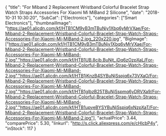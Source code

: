 {
	"title": "For Miband 2 Replacement Wristband Colorful Bracelet Strap Watch Straps Accessories For Xiaomi Mi MiBand 2 Silicone",
	"date": "2018-10-31 10:30:20",
	"SubCat": ["Electronics"],
	"categories": ["Smart Electronics"],
	"thumbnailImage": "https://ae01.alicdn.com/kf/HTB1CM9vB3mTBuNjy1Xbq6yMrVXae/For-Miband-2-Replacement-Wristband-Colorful-Bracelet-Strap-Watch-Straps-Accessories-For-Xiaomi-Mi-MiBand-2.jpg_220x220.jpg",
	"BigImage": ["https://ae01.alicdn.com/kf/HTB1CM9vB3mTBuNjy1Xbq6yMrVXae/For-Miband-2-Replacement-Wristband-Colorful-Bracelet-Strap-Watch-Straps-Accessories-For-Xiaomi-Mi-MiBand-2.jpg","https://ae01.alicdn.com/kf/HTB1UB.8cib.BuNjt_jDq6zOzpXaL/For-Miband-2-Replacement-Wristband-Colorful-Bracelet-Strap-Watch-Straps-Accessories-For-Xiaomi-Mi-MiBand-2.jpg","https://ae01.alicdn.com/kf/HTB1jKnzB4SYBuNjSspjq6x73VXaO/For-Miband-2-Replacement-Wristband-Colorful-Bracelet-Strap-Watch-Straps-Accessories-For-Xiaomi-Mi-MiBand-2.jpg","https://ae01.alicdn.com/kf/HTB1glbzB25TBuNjSspmq6yDRVXa9/For-Miband-2-Replacement-Wristband-Colorful-Bracelet-Strap-Watch-Straps-Accessories-For-Xiaomi-Mi-MiBand-2.jpg","https://ae01.alicdn.com/kf/HTB1upveBYSYBuNjSspiq6xNzpXaT/For-Miband-2-Replacement-Wristband-Colorful-Bracelet-Strap-Watch-Straps-Accessories-For-Xiaomi-Mi-MiBand-2.jpg"],
	"actualPrice": 3.44,
	"comparePrice": 5.30,
	"linkurl": "http://s.click.aliexpress.com/e/cHlcbP4y",
	"inStock": 117
}

